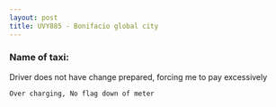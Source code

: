 ```yaml
---
layout: post
title: UVY885 - Bonifacio global city
---
```


### Name of taxi: 

Driver does not have change prepared, forcing me to pay excessively

```Over charging, No flag down of meter```
